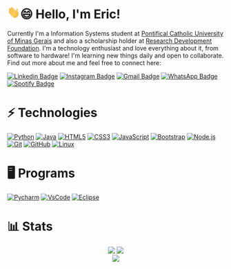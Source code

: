 # <img src="https://raw.githubusercontent.com/ericstefano/ericstefano/master/wave.gif" width="30px">😄 Hello, I'm Eric!

Currently I'm a Information Systems student at [Pontifical Catholic University of Minas Gerais](https://www.pucminas.br/) and also a scholarship holder at [Research Development Foundation](https://www.fundep.ufmg.br/). I'm a technology enthusiast and love everything about it, from software to hardware! I'm learning new things daily and open to collaborate. Find out more about me and feel free to connect here:

[![Linkedin Badge](https://img.shields.io/badge/-ericstefano-blue?style=for-the-badge&logo=Linkedin&logoColor=white&link=https://www.linkedin.com/in/ericstefano/)](https://www.linkedin.com/in/ericstefano/)
[![Instagram Badge](https://img.shields.io/badge/-stefano.eric-c13584?style=for-the-badge&logo=instagram&logoColor=white&link=https://www.instagram.com/stefano.eric/)](https://www.instagram.com/stefano.eric/)
[![Gmail Badge](https://img.shields.io/badge/-ericstefano12@gmail.com-c14438?style=for-the-badge&logo=Gmail&logoColor=white&link=mailto:ericstefano12@gmail.com)](mailto:ericstefano12@gmail.com)
[![WhatsApp Badge](https://img.shields.io/badge/-+55_31_98983--4821-25D366?style=for-the-badge&logo=WhatsApp&logoColor=white&link=https://api.whatsapp.com/send?phone=5531989834821&text=Ol%C3%A1%20Eric%2C%20eu%20vi%20o%20seu%20perfil%20no%20Github!%20%F0%9F%98%81%0A%0AHello%20Eric%2C%20I%20saw%20your%20profile%20at%20Github!%20%F0%9F%98%81)](https://api.whatsapp.com/send?phone=5531989834821&text=Ol%C3%A1%20Eric%2C%20eu%20vi%20o%20seu%20perfil%20no%20Github!%20%F0%9F%98%81%0A%0AHello%20Eric%2C%20I%20saw%20your%20profile%20at%20Github!%20%F0%9F%98%81)
[![Spotify Badge](https://img.shields.io/badge/-Eric_Stefano-1DB954?style=for-the-badge&logo=Spotify&logoColor=white&link=https://open.spotify.com/user/sfmklyay1rm9kgsz30wg7d7lu)](https://open.spotify.com/user/sfmklyay1rm9kgsz30wg7d7lu)

# ⚡ Technologies
[![Python](https://img.shields.io/badge/-Python-306998?style=for-the-badge&logo=Python&logoColor=white)](https://www.python.org/)
[![Java](https://img.shields.io/badge/-Java-f89820?style=for-the-badge&logo=Java&logoColor=white)](https://www.java.com/)
[![HTML5](https://img.shields.io/badge/-HTML5-E34F26?style=for-the-badge&logo=html5&logoColor=white)](https://www.w3.org/html/)
[![CSS3](https://img.shields.io/badge/-CSS3-264de4?style=for-the-badge&logo=css3)](https://www.w3.org/Style/CSS/)
[![JavaScript](https://img.shields.io/badge/-JavaScript-black?style=for-the-badge&logo=JavaScript&logoColor=f0db4f)](https://www.w3.org/standards/webdesign/script.html)
[![Bootstrap](https://img.shields.io/badge/-Bootstrap-563d7c?style=for-the-badge&logo=bootstrap&logoColor=white)](https://getbootstrap.com/)
[![Node.js](https://img.shields.io/badge/node.js-%2343853D.svg?style=for-the-badge&logo=node-dot-js&logoColor=white)](https://nodejs.org/)
[![Git](https://img.shields.io/badge/-Git-f1502f?style=for-the-badge&logo=git&logoColor=white)](https://git-scm.com/)
[![GitHub](https://img.shields.io/badge/-GitHub-181717?style=for-the-badge&logo=github)](https://github.com/ericstefano)
[![Linux](https://img.shields.io/badge/-GNU/Linux-darkgray?style=for-the-badge&logo=Linux&logoColor=white)](https://www.gnu.org/gnu/linux-and-gnu.html)


# 🖥️ Programs
[![Pycharm](https://img.shields.io/badge/-Pycharm-green?style=for-the-badge&logo=Pycharm&logoColor=white)](https://www.jetbrains.com/pycharm/)
[![VsCode](https://img.shields.io/badge/-vscode-0078d7?style=for-the-badge&logo=Visual-Studio-Code&logoColor=white)](https://code.visualstudio.com/)
[![Eclipse](https://img.shields.io/badge/-Eclipse-2c2255?style=for-the-badge&logo=Eclipse&logoColor=white)](https://www.eclipse.org/downloads/)

# 📊 Stats
<div align="center">
    <img src="https://github-readme-stats.vercel.app/api?username=ericstefano&count_private=true&show_icons=true&include_all_commits=true&hide_border=true">
    <img src ="https://github-readme-stats.vercel.app/api/top-langs/?username=ericstefano&hide_border=true">
</div>

<div align="center">
    <img src="https://visitor-badge.laobi.icu/badge?page_id=ericstefano.ericstefano" width=100>
</div>